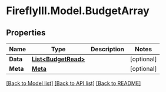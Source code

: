 # FireflyIII.Model.BudgetArray
## Properties

Name | Type | Description | Notes
------------ | ------------- | ------------- | -------------
**Data** | [**List&lt;BudgetRead&gt;**](BudgetRead.md) |  | [optional] 
**Meta** | [**Meta**](Meta.md) |  | [optional] 

[[Back to Model list]](../README.md#documentation-for-models) [[Back to API list]](../README.md#documentation-for-api-endpoints) [[Back to README]](../README.md)

